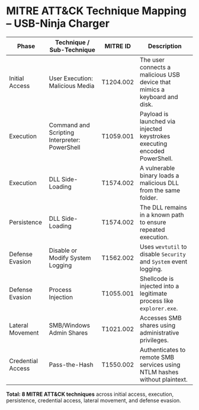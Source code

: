 # MITRE ATT&CK Technique Mapping – USB-Ninja Charger

| Phase                | Technique / Sub-Technique                       | MITRE ID     | Description                                                                 |
|---------------------|--------------------------------------------------|--------------|-----------------------------------------------------------------------------|
| Initial Access       | User Execution: Malicious Media                 | T1204.002    | The user connects a malicious USB device that mimics a keyboard and disk.  |
| Execution            | Command and Scripting Interpreter: PowerShell  | T1059.001    | Payload is launched via injected keystrokes executing encoded PowerShell.  |
| Execution            | DLL Side-Loading                                | T1574.002    | A vulnerable binary loads a malicious DLL from the same folder.            |
| Persistence          | DLL Side-Loading                                | T1574.002    | The DLL remains in a known path to ensure repeated execution.              |
| Defense Evasion      | Disable or Modify System Logging                | T1562.002    | Uses `wevtutil` to disable `Security` and `System` event logging.          |
| Defense Evasion      | Process Injection                               | T1055.001    | Shellcode is injected into a legitimate process like `explorer.exe`.       |
| Lateral Movement     | SMB/Windows Admin Shares                        | T1021.002    | Accesses SMB shares using administrative privileges.                        |
| Credential Access    | Pass-the-Hash                                   | T1550.002    | Authenticates to remote SMB services using NTLM hashes without plaintext.  |

**Total: 8 MITRE ATT&CK techniques** across initial access, execution, persistence, credential access, lateral movement, and defense evasion.
